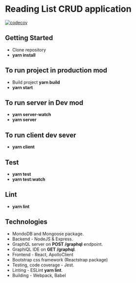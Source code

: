# Reading List CRUD application
[![codecov](https://codecov.io/gh/duskent/reading_app/branch/master/graph/badge.svg)](https://codecov.io/gh/duskent/reading_app)
## Getting Started

- Clone repository
- **yarn install**

## To run project in production mod
- Build project **yarn build**
- **yarn start**

## To run server in Dev mod
- **yarn server-watch**
- **yarn server**

## To run client dev sever
- **yarn client**

## Test
- **yarn test**
- **yarn test:watch**

## Lint
- **yarn lint**

## Technologies
- MondoDB and Mongoose package.
- Backend - NodeJS & Express.
- GraphQL server on **POST /graphql** endpoint.
- GraphiQL IDE on **GET /graphql**.
- Frontend - React, ApolloClient
- Bootstrap css framework (Reactstrap package)
- Testing, code coverage - Jest.
- Linting - ESLint **yarn lint**.
- Building - Webpack, Babel
